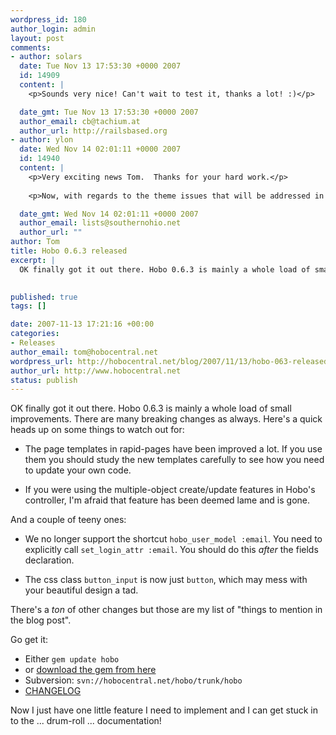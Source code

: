 ```yaml
--- 
wordpress_id: 180
author_login: admin
layout: post
comments: 
- author: solars
  date: Tue Nov 13 17:53:30 +0000 2007
  id: 14909
  content: |
    <p>Sounds very nice! Can't wait to test it, thanks a lot! :)</p>

  date_gmt: Tue Nov 13 17:53:30 +0000 2007
  author_email: cb@tachium.at
  author_url: http://railsbased.org
- author: ylon
  date: Wed Nov 14 02:01:11 +0000 2007
  id: 14940
  content: |
    <p>Very exciting news Tom.  Thanks for your hard work.</p>
    
    <p>Now, with regards to the theme issues that will be addressed in .7, what type of counsel do you have for us with this release?  Should we be nervous that we will have to rewrite our themes once .7 comes around the corner or will those themes remain functional or should we simply steer clear of theming our apps until .7?</p>

  date_gmt: Wed Nov 14 02:01:11 +0000 2007
  author_email: lists@southernohio.net
  author_url: ""
author: Tom
title: Hobo 0.6.3 released
excerpt: |
  OK finally got it out there. Hobo 0.6.3 is mainly a whole load of small improvements. There are many breaking changes as always. Here's a quick heads up on some things to watch out for:
  

published: true
tags: []

date: 2007-11-13 17:21:16 +00:00
categories: 
- Releases
author_email: tom@hobocentral.net
wordpress_url: http://hobocentral.net/blog/2007/11/13/hobo-063-released/
author_url: http://www.hobocentral.net
status: publish
---
```

OK finally got it out there. Hobo 0.6.3 is mainly a whole load of small improvements. There are many breaking changes as always. Here's a quick heads up on some things to watch out for:

<a id="more"></a><a id="more-180"></a>

 * The page templates in rapid-pages have been improved a lot. If you use them you should study the new templates carefully to see how you need to update your own code.
 
 * If you were using the multiple-object create/update features in Hobo's controller, I'm afraid that feature has been deemed lame and is gone.
 
And a couple of teeny ones:

 * We no longer support the shortcut `hobo_user_model :email`. You need to explicitly call `set_login_attr :email`. You should do this *after* the fields declaration.
 
 * The css class `button_input` is now just `button`, which may mess with your beautiful design a tad.

There's a *ton* of other changes but those are my list of "things to mention in the blog post".

Go get it:

 * Either `gem update hobo`
 * or [download the gem from here](/gems/hobo-0.6.3.gem)
 * Subversion: `svn://hobocentral.net/hobo/trunk/hobo`
 * [CHANGELOG](/gems/CHANGES.txt)
 
Now I just have one little feature I need to implement and I can get stuck in to the ... drum-roll ... documentation!
